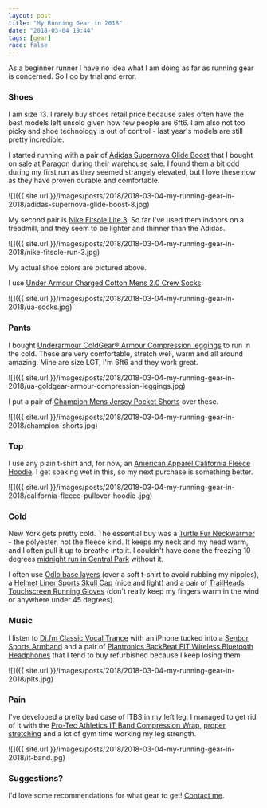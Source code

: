 ```yaml
---
layout: post
title: "My Running Gear in 2018"
date: "2018-03-04 19:44"
tags: [gear]
race: false
---
```

As a beginner runner I have no idea what I am doing as far as running gear is concerned. So I go by trial and error.

### Shoes

I am size 13. I rarely buy shoes retail price because sales often have the best models left unsold given how few people are 6ft6. I am also not too picky and shoe technology is out of control - last year's models are still pretty incredible.

I started running with a pair of [Adidas Supernova Glide Boost](https://runrepeat.com/adidas-supernova-glide-boost) that I bought on sale at [Paragon](https://www.paragonsports.com/) during their warehouse sale. I found them a bit odd during my first run as they seemed strangely elevated, but I love these now as they have proven durable and comfortable.

![]({{ site.url }}/images/posts/2018/2018-03-04-my-running-gear-in-2018/adidas-supernova-glide-boost-8.jpg)

My second pair is [Nike Fitsole Lite 3](https://runrepeat.com/nike-fs-lite-run). So far I've used them indoors on a treadmill, and they seem to be lighter and thinner than the Adidas.

![]({{ site.url }}/images/posts/2018/2018-03-04-my-running-gear-in-2018/nike-fitsole-run-3.jpg)

My actual shoe colors are pictured above.

I use [Under Armour Charged Cotton Mens 2.0 Crew Socks](https://www.modells.com/under-armour-charged-cotton-mens-2.0-crew-socks/U322.html).

![]({{ site.url }}/images/posts/2018/2018-03-04-my-running-gear-in-2018/ua-socks.jpg)

### Pants

I bought [Underarmour ColdGear® Armour Compression leggings](https://www.underarmour.com/en-us/pid1265649-001-LGT) to run in the cold. These are very comfortable, stretch well, warm and all around amazing. Mine are size LGT, I'm 6ft6 and they work great.

![]({{ site.url }}/images/posts/2018/2018-03-04-my-running-gear-in-2018/ua-goldgear-armour-compression-leggings.jpg)

I put a pair of [Champion Mens Jersey Pocket Shorts](https://www.modells.com/champion-mens-jersey-pocket-short/85653.html) over these.

![]({{ site.url }}/images/posts/2018/2018-03-04-my-running-gear-in-2018/champion-shorts.jpg)

### Top

I use any plain t-shirt and, for now, an [American Apparel California Fleece Hoodie](http://www.americanapparel.com/en/california-fleece-pullover-hoodie_5495w). I get soaking wet in this, so my next purchase is something better.

![]({{ site.url }}/images/posts/2018/2018-03-04-my-running-gear-in-2018/california-fleece-pullover-hoodie
.jpg)

### Cold

New York gets pretty cold. The essential buy was a [Turtle Fur Neckwarmer](https://www.turtlefur.com/collections/neck-warmers) - the polyester, not the fleece kind. It keeps my neck and my head warm, and I often pull it up to breathe into it. I couldn't have done the freezing 10 degrees [midnight run in Central Park](/2017/12/31/run-4.12mi-0h30m42s.html) without it.

I often use [Odlo base layers](https://odlo.com/row/en-gb/men/apparel/sports-underwear.html) (over a soft t-shirt to avoid rubbing my nipples), a [Helmet Liner Sports Skull Cap](https://www.amazon.com/gp/product/B01N011DKB) (nice and light) and a pair of [TrailHeads Touchscreen Running Gloves](https://shop.trailheads.com/women/trailheads-elements-touchscreen-running-gloves-black-grey/dp/s010) (don't really keep my fingers warm in the wind or anywhere under 45 degrees).

### Music

I listen to [Di.fm Classic Vocal Trance](https://www.di.fm/classicvocaltrance) with an iPhone tucked into a [Senbor Sports Armband](https://www.amazon.com/gp/product/B071ZRPP25) and a pair of [Plantronics BackBeat FIT Wireless Bluetooth Headphones](https://www.amazon.com/gp/product/B071NLCGBK) that I tend to buy refurbished because I keep losing them.

![]({{ site.url }}/images/posts/2018/2018-03-04-my-running-gear-in-2018/plts.jpg)

### Pain

I've developed a pretty bad case of ITBS in my left leg. I managed to get rid of it with the [Pro-Tec Athletics IT Band Compression Wrap](https://www.amazon.com/gp/product/B000G34VV0), [proper stretching](https://www.youtube.com/watch?v=MO2ZNz03YEI) and a lot of gym time working my leg strength.

![]({{ site.url }}/images/posts/2018/2018-03-04-my-running-gear-in-2018/it-band.jpg)

### Suggestions?

I'd love some recommendations for what gear to get! [Contact me](/about/).
